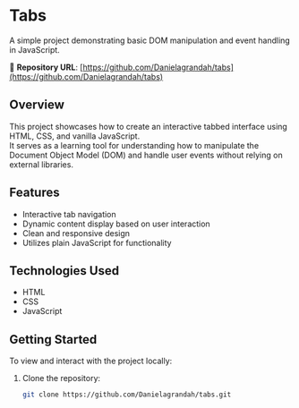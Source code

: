 # Tabs

A simple project demonstrating basic DOM manipulation and event handling in JavaScript.

🔗 **Repository URL**: [https://github.com/Danielagrandah/tabs](https://github.com/Danielagrandah/tabs)

## Overview

This project showcases how to create an interactive tabbed interface using HTML, CSS, and vanilla JavaScript.  
It serves as a learning tool for understanding how to manipulate the Document Object Model (DOM) and handle user events without relying on external libraries.

## Features

- Interactive tab navigation  
- Dynamic content display based on user interaction  
- Clean and responsive design  
- Utilizes plain JavaScript for functionality

## Technologies Used

- HTML  
- CSS  
- JavaScript

## Getting Started

To view and interact with the project locally:

1. Clone the repository:

   ```bash
   git clone https://github.com/Danielagrandah/tabs.git
